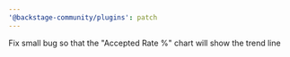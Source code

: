 ```yaml
---
'@backstage-community/plugins': patch
---
```


Fix small bug so that the "Accepted Rate %" chart will show the trend line
